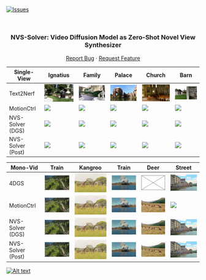 <!-- Improved compatibility of back to top link: See: https://github.com/ZHU-Zhiyu/NVS_Solver/pull/73 -->
<a name="readme-top"></a>

[![Issues][issues-shield]][issues-url]
<!-- [![MIT License][license-shield]][license-url] -->
<!-- [![MyHomePage][linkedin-shield]][linkedin-url] -->

<!-- PROJECT LOGO -->
<br />
<div align="center">

  <h3 align="center">NVS-Solver: Video Diffusion Model as Zero-Shot Novel View Synthesizer</h3>
  <p align="center">
    <a href="https://github.com/ZHU-Zhiyu/NVS_Solver/issues">Report Bug</a>
    ·
    <a href="https://github.com/ZHU-Zhiyu/NVS_Solver/issues">Request Feature</a>
  </p>
</div>


| Single-View       | Ignatius                                | Family                                | Palace                                | Church                                | Barn                                |
|----------------|----------------|----------------|----------------|----------------|----------------|
| Text2Nerf | <img src='./Assests/Single/text2nerf_gif/ignatius.gif' width='200'> | <img src='./Assests/Single/text2nerf_gif/family.gif' width='200'> | <img src='./Assests/Single/text2nerf_gif/palace.gif' width='200'> | <img src='./Assests/Single/text2nerf_gif/church.gif' width='200'> | <img src='./Assests/Single/text2nerf_gif/barn.gif' width='200'> |
| MotionCtrl| <img src='./Assests/Single/motionctrl_gif/ignatius.gif' width='200'> | <img src='./Assests/Single/motionctrl_gif/family.gif' width='200'> | <img src='./Assests/Single/motionctrl_gif/palace.gif' width='200'> | <img src='./Assests/Single/motionctrl_gif/church.gif' width='200'> | <img src='./Assests/Single/motionctrl_gif/barn.gif' width='200'> |
| NVS-Solver (DGS)  | <img src='./Assests/Single/Ours_DGS_gif/ignatius.gif' width='200'> | <img src='./Assests/Single/Ours_DGS_gif/family.gif' width='200'> | <img src='./Assests/Single/Ours_DGS_gif/palace.gif' width='200'> | <img src='./Assests/Single/Ours_DGS_gif/church.gif' width='200'> | <img src='./Assests/Single/Ours_DGS_gif/barn.gif' width='200'> |
| NVS-Solver (Post) | <img src='./Assests/Single/Ours_gif/ignatius.gif' width='200'> | <img src='./Assests/Single/Ours_gif/family.gif' width='200'> | <img src='./Assests/Single/Ours_gif/palace.gif' width='200'> | <img src='./Assests/Single/Ours_gif/church.gif' width='200'> | <img src='./Assests/Single/Ours_gif/barn.gif' width='200'> |



| Mono-Vid       |  Train                              | Kangroo                                | Train                                | Deer                                | Street                                |
|----------------|----------------|----------------|----------------|----------------|----------------|
| 4DGS | <img src='./Assests/dynamic/4dgs_gif/train5_2.gif' width='200'> | <img src='./Assests/dynamic/4dgs_gif/kangroo2_1.gif' width='200'> | <img src='./Assests/dynamic/4dgs_gif/train3.gif' width='200'> | <img src='./Assests/dynamic/4dgs_gif/Saved_fig.jpg' width='200'> | <img src='./Assests/dynamic/4dgs_gif/street_1.gif' width='200'> |
| MotionCtrl| <img src='./Assests/dynamic/MotionCtrl_gif_01/Motion_ctrltrain5_R2.gif' width='200'> | <img src='./Assests/dynamic/MotionCtrl_gif_01/kangroo_R1.gif' width='200'> | <img src='./Assests/dynamic/MotionCtrl_gif_01/Motion_ctrl_train3_R1.gif' width='200'> | <img src='./Assests/dynamic/MotionCtrl_gif_01/deer_R1.gif' width='200'> | <img src='./Assests/dynamic/MotionCtrl_gif_01/MotionCtrl_gif_01/street_R1.gif' width='200'> |
| NVS-Solver (DGS)  | <img src='./Assests/dynamic/Ours_DGS_gif_01/DGS_train52.gif' width='200'> | <img src='./Assests/dynamic/Ours_DGS_gif_01/kanroo1.gif' width='200'> | <img src='./Assests/dynamic/Ours_DGS_gif_01/DGS_train31.gif' width='200'> | <img src='./Assests/dynamic/Ours_DGS_gif_01/deer1.gif' width='200'> | <img src='./Assests/dynamic/Ours_DGS_gif_01/street1.gif' width='200'> |
| NVS-Solver (Post) | <img src='./Assests/dynamic/Ours_gif_01/Ours_train52.gif' width='200'> | <img src='./Assests/dynamic/Ours_gif_01/kangroo1.gif' width='200'> | <img src='./Assests/dynamic/Ours_gif_01/Ours_train31.gif' width='200'> | <img src='./Assests/dynamic/Ours_gif_01/deer1.gif' width='200'> | <img src='./Assests/dynamic/Ours_gif_01/street1.gif' width='200'> |

[![Alt text](https://img.youtube.com/vi/KLnj7ch6big/0.jpg)](https://www.youtube.com/watch?v=KLnj7ch6big)

[contributors-shield]: https://img.shields.io/github/contributors/ZHU-Zhiyu/NVS_Solver.svg?style=for-the-badge
[contributors-url]: https://github.com/ZHU-Zhiyu/NVS_Solver/graphs/contributors
[forks-shield]: https://img.shields.io/github/forks/ZHU-Zhiyu/NVS_Solver.svg?style=for-the-badge
[forks-url]: https://github.com/ZHU-Zhiyu/NVS_Solver/network/members
[stars-shield]: https://img.shields.io/github/stars/ZHU-Zhiyu/NVS_Solver.svg?style=for-the-badge
[stars-url]: https://github.com/ZHU-Zhiyu/NVS_Solver/stargazers
[issues-shield]: https://img.shields.io/github/issues/ZHU-Zhiyu/NVS_Solver.svg?style=for-the-badge
[issues-url]: https://github.com/ZHU-Zhiyu/NVS_Solver/issues
[license-shield]: https://img.shields.io/github/license/ZHU-Zhiyu/NVS_Solver.svg?style=for-the-badge
[license-url]: https://github.com/ZHU-Zhiyu/NVS_Solver/blob/master/LICENSE.txt
